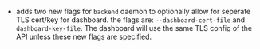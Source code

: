 - adds two new flags for `backend` daemon to optionally allow for seperate TLS cert/key for dashboard.
  the flags are: `--dashboard-cert-file` and `dashboard-key-file`.
  The dashboard will use the same TLS config of the API unless these new flags are specified.
